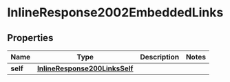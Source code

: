 
# InlineResponse2002EmbeddedLinks

## Properties
Name | Type | Description | Notes
------------ | ------------- | ------------- | -------------
**self** | [**InlineResponse200LinksSelf**](InlineResponse200LinksSelf.md) |  | 



